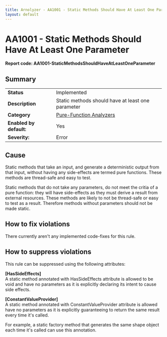 ```yaml
---
title: Arnolyzer - AA1001 - Static Methods Should Have At Least One Parameter
layout: default
---
```

# AA1001 - Static Methods Should Have At Least One Parameter #
**Report code: AA1001-StaticMethodsShouldHaveAtLeastOneParameter**

## Summary ##
<table>
<tr>
  <td><strong>Status</strong></td>
  <td>Implemented</td>
</tr>
<tr>
  <td><strong>Description</strong></td>
  <td>Static methods should have at least one parameter</td>
</tr>
<tr>
  <td><strong>Category</strong></td>
  <td><a href="Pure-FunctionAnalyzers.html">Pure-Function Analyzers</a></td>
</tr>
<tr>
  <td><strong>Enabled by default:</strong></td>
  <td>Yes</td>
</tr>
<tr>
  <td><strong>Severity:</strong></td>
  <td>Error</td>
</tr>
</table>

## Cause ##

Static methods that take an input, and generate a deterministic output from that input, without having any side-effects are termed pure functions. These methods are thread-safe and easy to test.

Static methods that do not take any parameters, do not meet the critia of a pure function: they will have side-effects as they must derive a result from external resources. These methods are likely to not be thread-safe or easy to test as a result. Therefore methods without parameters should not be made static.


## How to fix violations ##

There currently aren't any implemented code-fixes for this rule.

## How to suppress violations ##

This rule can be suppressed using the following attributes: 

**[HasSideEffects]**<br/>A static method annotated with HasSideEffects attribute is allowed to be void and have no parameters as it is explicitly declaring its intent to cause side effects.

**[ConstantValueProvider]**<br/>A static method annotated with ConstantValueProvider attribute is allowed have no parameters as it is explicitly guaranteeing to return the same result every time it's called.

For example, a static factory method that generates the same shape object each time it's called can use this annotation.

